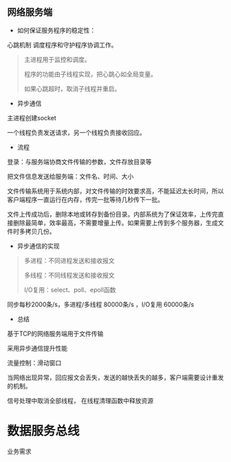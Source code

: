 ## 网络服务端

- 如何保证服务程序的稳定性：

心跳机制 调度程序和守护程序协调工作。

> 主进程用于监控和调度。
>
> 程序的功能由子线程实现，把心跳心如全局变量。
>
> 如果心跳超时，取消子线程并重启。


- 异步通信

主进程创建socket

一个线程负责发送请求，另一个线程负责接收回应。



- 流程

登录：与服务端协商文件传输的参数，文件存放目录等

把文件信息发送给服务端：文件名、时间、大小

文件传输系统用于系统内部，对文件传输的时效要求高，不能延迟太长时间，所以客户端程序一直运行在内存，传完一批等待几秒传下一批。

文件上传成功后，删除本地或转存到备份目录。内部系统为了保证效率，上传完直接删除最简单，效率最高，不需要增量上传。如果需要上传到多个服务器，生成文件时多拷贝几份。


- 异步通信的实现

> 多进程：不同进程发送和接收报文
>
> 多线程：不同线程发送和接收报文
>
> I/O复用：select、poll、epoll函数

同步每秒2000条/s，多进程/多线程 80000条/s ，I/O复用 60000条/s

- 总结

基于TCP的网络服务端用于文件传输

采用异步通信提升性能

流量控制：滑动窗口

当网络出现异常，回应报文会丢失，发送的越快丢失的越多，客户端需要设计重发的机制。

信号处理中取消全部线程，
在线程清理函数中释放资源

# 数据服务总线

业务需求






